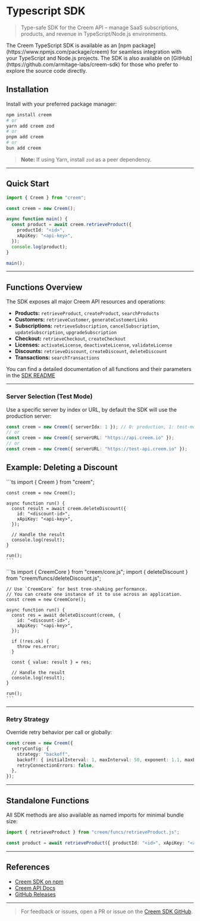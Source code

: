 # Typescript SDK

> Type-safe SDK for the Creem API – manage SaaS subscriptions, products, and revenue in TypeScript/Node.js environments.

<Tip>
  The Creem TypeScript SDK is available as an [npm package](https://www.npmjs.com/package/creem) for seamless integration with your TypeScript and Node.js projects.
  The SDK is also available on [GitHub](https://github.com/armitage-labs/creem-sdk) for those who prefer to explore the source code directly.
</Tip>

## Installation

Install with your preferred package manager:

```bash
npm install creem
# or
yarn add creem zod
# or
pnpm add creem
# or
bun add creem
```

> **Note:** If using Yarn, install `zod` as a peer dependency.

***

## Quick Start

```ts
import { Creem } from "creem";

const creem = new Creem();

async function main() {
  const product = await creem.retrieveProduct({
    productId: "<id>",
    xApiKey: "<api-key>",
  });
  console.log(product);
}

main();
```

***

## Functions Overview

The SDK exposes all major Creem API resources and operations:

* **Products:** `retrieveProduct`, `createProduct`, `searchProducts`
* **Customers:** `retrieveCustomer`, `generateCustomerLinks`
* **Subscriptions:** `retrieveSubscription`, `cancelSubscription`, `updateSubscription`, `upgradeSubscription`
* **Checkout:** `retrieveCheckout`, `createCheckout`
* **Licenses:** `activateLicense`, `deactivateLicense`, `validateLicense`
* **Discounts:** `retrieveDiscount`, `createDiscount`, `deleteDiscount`
* **Transactions:** `searchTransactions`

You can find a detailed documentation of all functions and their parameters in the [SDK README](https://github.com/armitage-labs/creem-sdk?tab=readme-ov-file#creem-sdk)

***

### Server Selection (Test Mode)

Use a specific server by index or URL, by default the SDK will use the production server:

```ts
const creem = new Creem({ serverIdx: 1 }); // 0: production, 1: test-mode
// or
const creem = new Creem({ serverURL: "https://api.creem.io" });
// or
const creem = new Creem({ serverURL: "https://test-api.creem.io" });
```

## Example: Deleting a Discount

<Tabs>
  <Tab title="Instance Method">
    ```ts
    import { Creem } from "creem";

    const creem = new Creem();

    async function run() {
      const result = await creem.deleteDiscount({
        id: "<discount-id>",
        xApiKey: "<api-key>",
      });

      // Handle the result
      console.log(result);
    }

    run();
    ```
  </Tab>

  <Tab title="Standalone Function">
    ```ts
    import { CreemCore } from "creem/core.js";
    import { deleteDiscount } from "creem/funcs/deleteDiscount.js";

    // Use `CreemCore` for best tree-shaking performance.
    // You can create one instance of it to use across an application.
    const creem = new CreemCore();

    async function run() {
      const res = await deleteDiscount(creem, {
        id: "<discount-id>",
        xApiKey: "<api-key>",
      });

      if (!res.ok) {
        throw res.error;
      }

      const { value: result } = res;

      // Handle the result
      console.log(result);
    }

    run();
    ```
  </Tab>
</Tabs>

***

### Retry Strategy

Override retry behavior per call or globally:

```ts
const creem = new Creem({
  retryConfig: {
    strategy: "backoff",
    backoff: { initialInterval: 1, maxInterval: 50, exponent: 1.1, maxElapsedTime: 100 },
    retryConnectionErrors: false,
  },
});
```

***

## Standalone Functions

All SDK methods are also available as named imports for minimal bundle size:

```ts
import { retrieveProduct } from "creem/funcs/retrieveProduct.js";

const product = await retrieveProduct({ productId: "<id>", xApiKey: "<api-key>" });
```

***

## References

* [Creem SDK on npm](https://www.npmjs.com/package/creem)
* [Creem API Docs](https://docs.creem.io/api-reference/introduction)
* [GitHub Releases](https://github.com/armitage-labs/creem-sdk)

***

> For feedback or issues, open a PR or issue on the [Creem SDK GitHub](https://github.com/creem-io/creem-sdk).